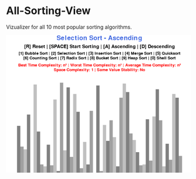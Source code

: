 # All-Sorting-View
Vizualizer for all 10 most popular sorting algorithms.

![Preview](https://github.com/sergio-abu/All-Sorting-View/blob/master/preview.png)
